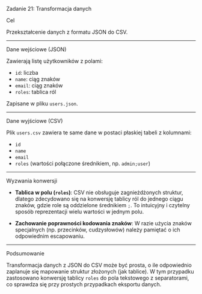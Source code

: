 Zadanie 21: Transformacja danych

Cel

Przekształcenie danych z formatu JSON do CSV.

---

Dane wejściowe (JSON)

Zawierają listę użytkowników z polami:
- `id`: liczba
- `name`: ciąg znaków
- `email`: ciąg znaków
- `roles`: tablica ról

Zapisane w pliku `users.json`.

---

Dane wyjściowe (CSV)

Plik `users.csv` zawiera te same dane w postaci płaskiej tabeli z kolumnami:
- `id`
- `name`
- `email`
- `roles` (wartości połączone średnikiem, np. `admin;user`)

---

Wyzwania konwersji

- **Tablica w polu (`roles`)**: CSV nie obsługuje zagnieżdżonych struktur, dlatego zdecydowano się na konwersję tablicy ról do jednego ciągu znaków, gdzie role są oddzielone średnikiem `;`. To intuicyjny i czytelny sposób reprezentacji wielu wartości w jednym polu.
  
- **Zachowanie poprawności kodowania znaków**: W razie użycia znaków specjalnych (np. przecinków, cudzysłowów) należy pamiętać o ich odpowiednim escapowaniu.

---
Podsumowanie

Transformacja danych z JSON do CSV może być prosta, o ile odpowiednio zaplanuje się mapowanie struktur złożonych (jak tablice). W tym przypadku zastosowano konwersję tablicy `roles` do pola tekstowego z separatorami, co sprawdza się przy prostych przypadkach eksportu danych.
